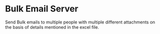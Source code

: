 # Bulk Email Server

Send Bulk emails to multiple people with multiple different attachments on the basis of details mentioned in the excel file.